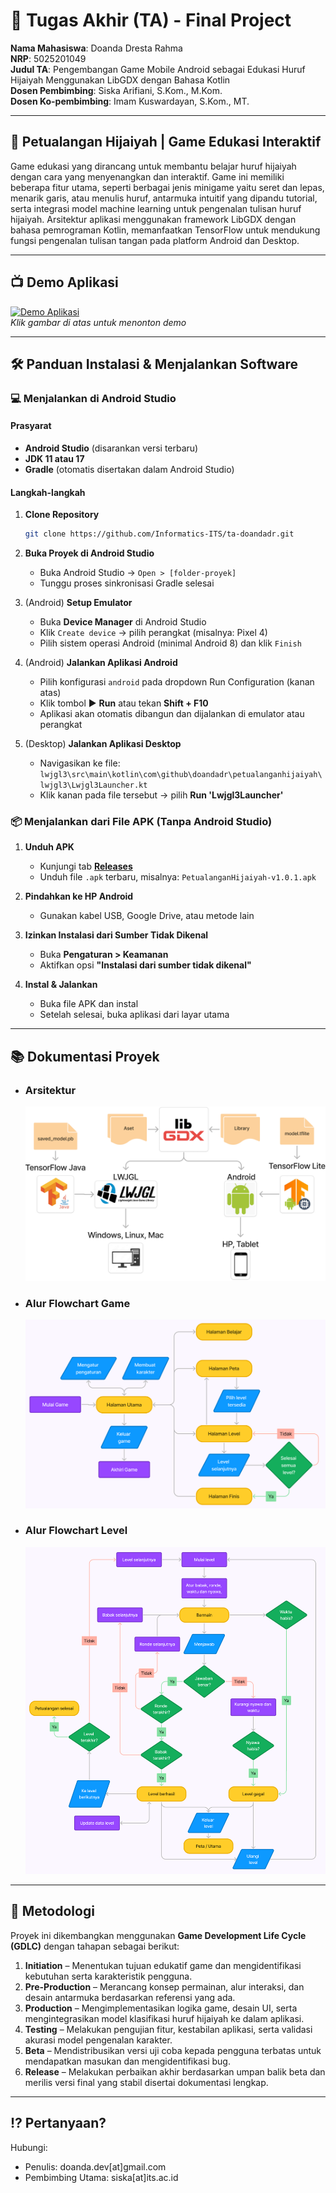 # 🏁 Tugas Akhir (TA) - Final Project

**Nama Mahasiswa**: Doanda Dresta Rahma  
**NRP**: 5025201049  
**Judul TA**: Pengembangan Game Mobile Android sebagai Edukasi Huruf Hijaiyah Menggunakan LibGDX dengan Bahasa Kotlin  
**Dosen Pembimbing**: Siska Arifiani, S.Kom., M.Kom.   
**Dosen Ko-pembimbing**: Imam Kuswardayan, S.Kom., MT.

---

## 📱 Petualangan Hijaiyah | Game Edukasi Interaktif

Game edukasi yang dirancang untuk membantu belajar huruf hijaiyah dengan cara yang menyenangkan dan interaktif. Game ini memiliki beberapa fitur utama, seperti berbagai jenis minigame yaitu seret dan lepas, menarik garis, atau menulis huruf, antarmuka intuitif yang dipandu tutorial, serta integrasi model machine learning untuk pengenalan tulisan huruf hijaiyah. Arsitektur aplikasi menggunakan framework LibGDX dengan bahasa pemrograman Kotlin, memanfaatkan TensorFlow untuk mendukung fungsi pengenalan tulisan tangan pada platform Android dan Desktop.

---

## 📺 Demo Aplikasi  

[![Demo Aplikasi](https://i.ytimg.com/vi/SkscpHuWhwk/maxresdefault.jpg)](https://www.youtube.com/watch?v=SkscpHuWhwk)  
*Klik gambar di atas untuk menonton demo*

---

## 🛠 Panduan Instalasi & Menjalankan Software

### 💻 Menjalankan di Android Studio

#### Prasyarat  
- **Android Studio** (disarankan versi terbaru)  
- **JDK 11 atau 17**  
- **Gradle** (otomatis disertakan dalam Android Studio)

#### Langkah-langkah  
1. **Clone Repository**  
   ```bash
   git clone https://github.com/Informatics-ITS/ta-doandadr.git
   ```

2. **Buka Proyek di Android Studio**  
   - Buka Android Studio → `Open > [folder-proyek]`  
   - Tunggu proses sinkronisasi Gradle selesai

3. (Android) **Setup Emulator**  
   - Buka **Device Manager** di Android Studio
   - Klik `Create device` → pilih perangkat (misalnya: Pixel 4)  
   - Pilih sistem operasi Android (minimal Android 8) dan klik `Finish`

4. (Android) **Jalankan Aplikasi Android**  
   - Pilih konfigurasi `android` pada dropdown Run Configuration (kanan atas)  
   - Klik tombol ▶️ **Run** atau tekan **Shift + F10**  
   - Aplikasi akan otomatis dibangun dan dijalankan di emulator atau perangkat

5. (Desktop) **Jalankan Aplikasi Desktop**  
   - Navigasikan ke file: `lwjgl3\src\main\kotlin\com\github\doandadr\petualanganhijaiyah\lwjgl3\Lwjgl3Launcher.kt` 
   - Klik kanan pada file tersebut → pilih **Run 'Lwjgl3Launcher'**

### 📦 Menjalankan dari File APK (Tanpa Android Studio)

1. **Unduh APK**  
   - Kunjungi tab [**Releases**](https://github.com/Informatics-ITS/ta-doandadr/releases)  
   - Unduh file `.apk` terbaru, misalnya: `PetualanganHijaiyah-v1.0.1.apk`

2. **Pindahkan ke HP Android**  
   - Gunakan kabel USB, Google Drive, atau metode lain

3. **Izinkan Instalasi dari Sumber Tidak Dikenal**  
   - Buka **Pengaturan > Keamanan**  
   - Aktifkan opsi **"Instalasi dari sumber tidak dikenal"**

4. **Instal & Jalankan**  
   - Buka file APK dan instal  
   - Setelah selesai, buka aplikasi dari layar utama

---

## 📚 Dokumentasi Proyek

- ### Arsitektur
  ![Diagram Arsitektur](docs/architecture.jpg)
- ### Alur Flowchart Game
  ![Flowchart Halaman](docs/flowchart-game.png)
- ### Alur Flowchart Level
  ![Flowchart Level](docs/flowchart-level.png)

---

## 🧪 Metodologi
Proyek ini dikembangkan menggunakan **Game Development Life Cycle (GDLC)** dengan tahapan sebagai berikut:

1. **Initiation** – Menentukan tujuan edukatif game dan mengidentifikasi kebutuhan serta karakteristik pengguna.
2. **Pre-Production** – Merancang konsep permainan, alur interaksi, dan desain antarmuka berdasarkan referensi yang ada.
3. **Production** – Mengimplementasikan logika game, desain UI, serta mengintegrasikan model klasifikasi huruf hijaiyah ke dalam aplikasi.
4. **Testing** – Melakukan pengujian fitur, kestabilan aplikasi, serta validasi akurasi model pengenalan karakter.
5. **Beta** – Mendistribusikan versi uji coba kepada pengguna terbatas untuk mendapatkan masukan dan mengidentifikasi bug.
6. **Release** – Melakukan perbaikan akhir berdasarkan umpan balik beta dan merilis versi final yang stabil disertai dokumentasi lengkap.

---

## ⁉️ Pertanyaan?

Hubungi:
- Penulis: doanda.dev[at]gmail.com
- Pembimbing Utama: siska[at]its.ac.id
